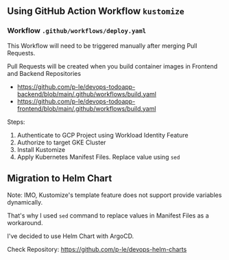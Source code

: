 ## Using GitHub Action Workflow  `kustomize`

### Workflow `.github/workflows/deploy.yaml`

This Workflow will need to be triggered manually after merging Pull Requests.

Pull Requests will be created when you build container images in Frontend and Backend Repositories
- https://github.com/p-le/devops-todoapp-backend/blob/main/.github/workflows/build.yaml
- https://github.com/p-le/devops-todoapp-frontend/blob/main/.github/workflows/build.yaml

Steps:

1. Authenticate to GCP Project using Workload Identity Feature
2. Authorize to target GKE Cluster
3. Install Kustomize
4. Apply Kubernetes Manifest Files. Replace value using `sed`


## Migration to Helm Chart
Note: IMO, Kustomize's template feature does not support provide variables dynamically.

That's why I used `sed` command to replace values in Manifest Files as a workaround.

I've decided to use Helm Chart with ArgoCD.

Check Repository: https://github.com/p-le/devops-helm-charts